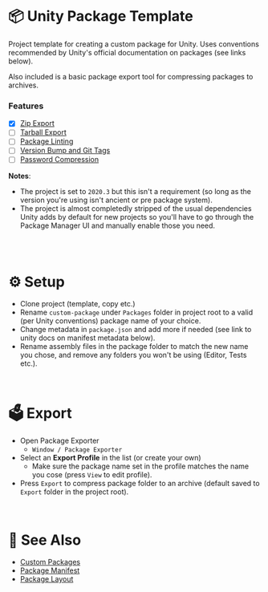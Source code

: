 # 📦 Unity Package Template

Project template for creating a custom package for Unity. Uses conventions recommended by Unity's official documentation on packages (see links below).

Also included is a basic package export tool for compressing packages to archives.

### Features

- [x] [Zip Export](https://github.com/Smidgens/unity-package-template/milestone/4)
- [ ] [Tarball Export](https://github.com/Smidgens/unity-package-template/milestone/1)
- [ ] [Package Linting](https://github.com/Smidgens/unity-package-template/milestone/2)
- [ ] [Version Bump and Git Tags](https://github.com/Smidgens/unity-package-template/milestone/3)
- [ ] [Password Compression]()
 
**Notes**:
* The project is set to `2020.3` but this isn't a requirement (so long as the version you're using isn't ancient or pre package system).
* The project is almost completedly stripped of the usual dependencies Unity adds by default for new projects so you'll have to go through the Package Manager UI and manually enable those you need.

<br/><br/>


# ⚙️ Setup

* Clone project (template, copy etc.)
* Rename `custom-package` under `Packages` folder in project root to a valid (per Unity conventions) package name of your choice.
* Change metadata in `package.json` and add more if needed (see link to unity docs on manifest metadata below).
* Rename assembly files in the package folder to match the new name you chose, and remove any folders you won't be using (Editor, Tests etc.).

<br/>

# 🗳️ Export

* Open Package Exporter
  * `Window / Package Exporter`
* Select an **Export Profile** in the list (or create your own)
  * Make sure the package name set in the profile matches the name you cose (press `View` to edit profile).
* Press `Export` to compress package folder to an archive (default saved to `Export` folder in the project root).


<br/>

# 🔗 See Also

* [Custom Packages](https://docs.unity3d.com/Manual/CustomPackages.html)
* [Package Manifest](https://docs.unity3d.com/Manual/upm-manifestPkg.html)
* [Package Layout](https://docs.unity3d.com/Manual/cus-layout.html)
